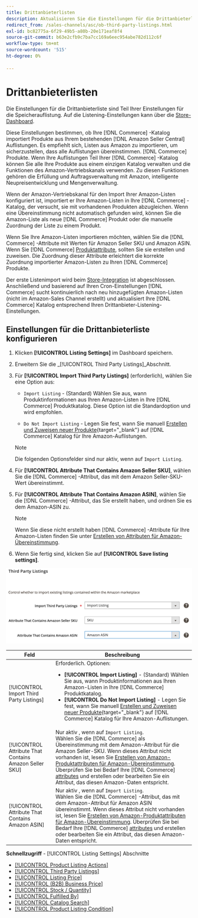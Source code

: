 ```yaml
---
title: Drittanbieterlisten
description: Aktualisieren Sie die Einstellungen für die Drittanbieterliste, um festzustellen, ob Ihr Commerce-Katalog Produkte aus Ihren bestehenden Amazon Seller Central-Listen importiert.
redirect_from: /sales-channels/asc/ob-third-party-listings.html
exl-id: bc82775a-6f29-49b5-a80b-20e171eaf8f4
source-git-commit: b63e2cfb9c7ba7cc169a6eec954abe782d112c6f
workflow-type: tm+mt
source-wordcount: '515'
ht-degree: 0%

---
```


# Drittanbieterlisten

Die Einstellungen für die Drittanbieterliste sind Teil Ihrer Einstellungen für die Speicherauflistung. Auf die Listening-Einstellungen kann über die [Store-Dashboard](./amazon-store-dashboard.md).

Diese Einstellungen bestimmen, ob Ihre [!DNL Commerce] -Katalog importiert Produkte aus Ihrem bestehenden [!DNL Amazon Seller Central] Auflistungen. Es empfiehlt sich, Listen aus Amazon zu importieren, um sicherzustellen, dass alle Auflistungen übereinstimmen. [!DNL Commerce] Produkte. Wenn Ihre Auflistungen Teil Ihrer [!DNL Commerce] -Katalog können Sie alle Ihre Produkte aus einem einzigen Katalog verwalten und die Funktionen des Amazon-Vertriebskanals verwenden. Zu diesen Funktionen gehören die Erfüllung und Auftragsverwaltung mit Amazon, intelligente Neupreisentwicklung und Mengenverwaltung.

Wenn der Amazon-Vertriebskanal für den Import Ihrer Amazon-Listen konfiguriert ist, importiert er Ihre Amazon-Listen in Ihre [!DNL Commerce] -Katalog, der versucht, sie mit vorhandenen Produkten abzugleichen. Wenn eine Übereinstimmung nicht automatisch gefunden wird, können Sie die Amazon-Liste als neue [!DNL Commerce] Produkt oder die manuelle Zuordnung der Liste zu einem Produkt.

Wenn Sie Ihre Amazon-Listen importieren möchten, wählen Sie die [!DNL Commerce] -Attribute mit Werten für Amazon Seller SKU und Amazon ASIN. Wenn Sie [!DNL Commerce] [Produktattribute](./ob-creating-magento-attributes.md), sollten Sie sie erstellen und zuweisen. Die Zuordnung dieser Attribute erleichtert die korrekte Zuordnung importierter Amazon-Listen zu Ihren [!DNL Commerce] Produkte.

Der erste Listenimport wird beim [Store-Integration](./store-integration.md) ist abgeschlossen. Anschließend und basierend auf Ihren Cron-Einstellungen [!DNL Commerce] sucht kontinuierlich nach neu hinzugefügten Amazon-Listen (nicht im Amazon-Sales Channel erstellt) und aktualisiert Ihre [!DNL Commerce] Katalog entsprechend Ihren Drittanbieter-Listening-Einstellungen.

## Einstellungen für die Drittanbieterliste konfigurieren

1. Klicken **[!UICONTROL Listing Settings]** im Dashboard speichern.

1. Erweitern Sie die _[!UICONTROL Third Party Listings]_Abschnitt.

1. Für **[!UICONTROL Import Third Party Listings]** (erforderlich), wählen Sie eine Option aus:

   - `Import Listing` - (Standard) Wählen Sie aus, wann Produktinformationen aus Ihren Amazon-Listen in Ihre [!DNL Commerce] Produktkatalog. Diese Option ist die Standardoption und wird empfohlen.

   - `Do Not Import Listing` - Legen Sie fest, wann Sie manuell [Erstellen und Zuweisen neuer Produkte](https://docs.magento.com/user-guide/catalog/products.html){target="_blank"} auf [!DNL Commerce] Katalog für Ihre Amazon-Auflistungen.
   >[!NOTE]
   >Die folgenden Optionsfelder sind nur aktiv, wenn auf `Import Listing`.

1. Für **[!UICONTROL Attribute That Contains Amazon Seller SKU]**, wählen Sie die [!DNL Commerce] -Attribut, das mit dem Amazon Seller-SKU-Wert übereinstimmt.

1. Für **[!UICONTROL Attribute That Contains Amazon ASIN]**, wählen Sie die [!DNL Commerce] -Attribut, das Sie erstellt haben, und ordnen Sie es dem Amazon-ASIN zu.

   >[!NOTE]
   >Wenn Sie diese nicht erstellt haben [!DNL Commerce] -Attribute für Ihre Amazon-Listen finden Sie unter [Erstellen von Attributen für Amazon-Übereinstimmung](./ob-creating-magento-attributes.md).

1. Wenn Sie fertig sind, klicken Sie auf **[!UICONTROL Save listing settings]**.

![Drittanbieterlisten](assets/amazon-third-party-listings.png)

| Feld | Beschreibung |
|---|---|
| [!UICONTROL Import Third Party Listings] | Erforderlich. Optionen:<ul><li>**[!UICONTROL Import Listing]** - (Standard) Wählen Sie aus, wann Produktinformationen aus Ihren Amazon-Listen in Ihre [!DNL Commerce] Produktkatalog. </li><li>**[!UICONTROL Do Not Import Listing]** - Legen Sie fest, wann Sie manuell [Erstellen und Zuweisen neuer Produkte](https://docs.magento.com/user-guide/catalog/products.html){target="_blank"} auf [!DNL Commerce] Katalog für Ihre Amazon-Auflistungen.</li></ul> |
| [!UICONTROL Attribute That Contains Amazon Seller SKU] | Nur aktiv , wenn auf `Import Listing`.<br>Wählen Sie die [!DNL Commerce] als Übereinstimmung mit dem Amazon-Attribut für die Amazon Seller-SKU. Wenn dieses Attribut nicht vorhanden ist, lesen Sie [Erstellen von Amazon-Produktattributen für Amazon-Übereinstimmung](./ob-creating-magento-attributes.md). Überprüfen Sie bei Bedarf Ihre [!DNL Commerce] [attributes](./managing-attributes.md) und erstellen oder bearbeiten Sie ein Attribut, das diesen Amazon-Daten entspricht. |
| [!UICONTROL Attribute That Contains Amazon ASIN] | Nur aktiv , wenn auf `Import Listing`.<br>Wählen Sie die [!DNL Commerce] -Attribut, das mit dem Amazon-Attribut für Amazon ASIN übereinstimmt. Wenn dieses Attribut nicht vorhanden ist, lesen Sie [Erstellen von Amazon-Produktattributen für Amazon-Übereinstimmung](./ob-creating-magento-attributes.md). Überprüfen Sie bei Bedarf Ihre [!DNL Commerce] [attributes](./managing-attributes.md) und erstellen oder bearbeiten Sie ein Attribut, das diesen Amazon-Daten entspricht. |

**Schnellzugriff** - [!UICONTROL Listing Settings] Abschnitte

- [[!UICONTROL Product Listing Actions]](./product-listing-actions.md)
- [[!UICONTROL Third Party Listings]](./third-party-listing-settings.md)
- [[!UICONTROL Listing Price]](./listing-price.md)
- [[!UICONTROL (B2B) Business Price]](./business-pricing.md)
- [[!UICONTROL Stock / Quantity]](./stock-quantity.md)
- [[!UICONTROL Fulfilled By]](./fulfilled-by.md)
- [[!UICONTROL Catalog Search]](./catalog-search.md)
- [[!UICONTROL Product Listing Condition]](./product-listing-condition.md)
